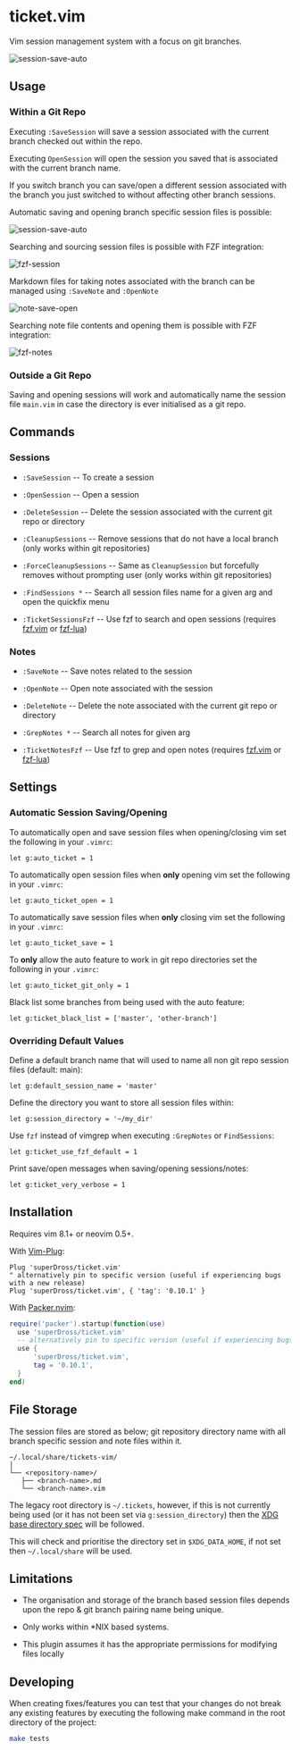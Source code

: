 # ticket.vim

Vim session management system with a focus on git branches.

![session-save-auto](https://user-images.githubusercontent.com/16519378/195995769-e3323079-c5f3-415e-9ed5-a582a9174625.gif)


## Usage

### Within a Git Repo

Executing `:SaveSession` will save a session associated with the current branch checked out within the repo.

Executing `OpenSession` will open the session you saved that is associated with the current branch name.

If you switch branch you can save/open a different session associated with the branch you just switched to without affecting other branch sessions.

Automatic saving and opening branch specific session files is possible:

![session-save-auto](https://user-images.githubusercontent.com/16519378/195995769-e3323079-c5f3-415e-9ed5-a582a9174625.gif)

Searching and sourcing session files is possible with FZF integration:

![fzf-session](https://user-images.githubusercontent.com/16519378/195995818-597233ee-b32e-4063-8a42-86d23fc86b79.gif)

Markdown files for taking notes associated with the branch can be managed using `:SaveNote` and `:OpenNote`

![note-save-open](https://user-images.githubusercontent.com/16519378/195995824-bcfc1a5d-51ff-46a0-8976-27ef07bb1fd1.gif)

Searching note file contents and opening them is possible with FZF integration:

![fzf-notes](https://user-images.githubusercontent.com/16519378/195995834-b8101bf5-4929-4cdc-8cc1-5faf557e5712.gif)


### Outside a Git Repo

Saving and opening sessions will work and automatically name the session file `main.vim` in case the directory is ever initialised as a git repo.

## Commands

### Sessions

- `:SaveSession` -- To create a session 

- `:OpenSession` -- Open a session

- `:DeleteSession` -- Delete the session associated with the current git repo or directory

- `:CleanupSessions` -- Remove sessions that do not have a local branch (only works within git repositories)

- `:ForceCleanupSessions` -- Same as `CleanupSession` but forcefully removes without prompting user (only works within git repositories)

- `:FindSessions *` -- Search all session files name for a given arg and open the quickfix menu

- `:TicketSessionsFzf` -- Use fzf to search and open sessions (requires [fzf.vim](https://github.com/junegunn/fzf.vim) or [fzf-lua](https://github.com/ibhagwan/fzf-lua))


### Notes

- `:SaveNote` -- Save notes related to the session

- `:OpenNote` -- Open note associated with the session

- `:DeleteNote` -- Delete the note associated with the current git repo or directory

- `:GrepNotes *` -- Search all notes for given arg

- `:TicketNotesFzf` -- Use fzf to grep  and open notes (requires [fzf.vim](https://github.com/junegunn/fzf.vim) or [fzf-lua](https://github.com/ibhagwan/fzf-lua))


## Settings

### Automatic Session Saving/Opening

To automatically open and save session files when opening/closing vim set the following in your `.vimrc`:

```vim
let g:auto_ticket = 1
```

To automatically open session files when **only** opening vim set the following in your `.vimrc`:

```vim
let g:auto_ticket_open = 1
```

To automatically save session files when **only** closing vim set the following in your `.vimrc`:

```vim
let g:auto_ticket_save = 1
```

To **only** allow the auto feature to work in git repo directories set the following in your `.vimrc`:

```vim
let g:auto_ticket_git_only = 1
```

Black list some branches from being used with the auto feature:

```vim
let g:ticket_black_list = ['master', 'other-branch']
```

### Overriding Default Values

Define a default branch name that will used to name all non git repo session files (default: main):

```vim
let g:default_session_name = 'master'
```

Define the directory you want to store all session files within:

```vim
let g:session_directory = '~/my_dir'
```

Use `fzf` instead of vimgrep when executing `:GrepNotes` or `FindSessions`:

```vim
let g:ticket_use_fzf_default = 1
```

Print save/open messages when saving/opening sessions/notes:

```vim
let g:ticket_very_verbose = 1
```


## Installation

Requires vim 8.1+ or neovim 0.5+.

With [Vim-Plug](https://github.com/junegunn/vim-plug):

```vim
Plug 'superDross/ticket.vim'
" alternatively pin to specific version (useful if experiencing bugs with a new release)
Plug 'superDross/ticket.vim', { 'tag': '0.10.1' }
```

With [Packer.nvim](https://github.com/wbthomason/packer.nvim):

```lua
require('packer').startup(function(use)
  use 'superDross/ticket.vim'
  -- alternatively pin to specific version (useful if experiencing bugs with a new release)
  use {
      'superDross/ticket.vim',
      tag = '0.10.1',
  }
end)
```

## File Storage

The session files are stored as below; git repository directory name with all branch specific session and note files within it.

```
~/.local/share/tickets-vim/
│
└── <repository-name>/
   ├── <branch-name>.md
   └── <branch-name>.vim
```

The legacy root directory is `~/.tickets`, however, if this is not currently being used (or it has not been set via `g:session_directory`) then the [XDG base directory spec](https://specifications.freedesktop.org/basedir-spec/basedir-spec-latest.html) will be followed.

This will check and prioritise the directory set in `$XDG_DATA_HOME`, if not set then `~/.local/share` will be used.

## Limitations

- The organisation and storage of the branch based session files depends upon the repo & git branch pairing name being unique.

- Only works within \*NIX based systems.

- This plugin assumes it has the appropriate permissions for modifying files locally

## Developing

When creating fixes/features you can test that your changes do not break any existing features by executing the following make command in the root directory of the project:

```sh
make tests
```
